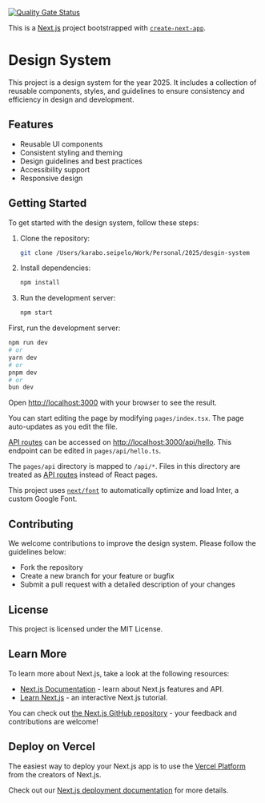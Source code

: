 [![Quality Gate Status](https://sonarcloud.io/api/project_badges/measure?project=Karabo-Seipelo_design-system-2025&metric=alert_status)](https://sonarcloud.io/summary/new_code?id=Karabo-Seipelo_design-system-2025)

This is a [Next.js](https://nextjs.org/) project bootstrapped with [`create-next-app`](https://github.com/vercel/next.js/tree/canary/packages/create-next-app).

# Design System

This project is a design system for the year 2025. It includes a collection of reusable components, styles, and guidelines to ensure consistency and efficiency in design and development.

## Features

- Reusable UI components
- Consistent styling and theming
- Design guidelines and best practices
- Accessibility support
- Responsive design

## Getting Started

To get started with the design system, follow these steps:

1. Clone the repository:
    ```bash
    git clone /Users/karabo.seipelo/Work/Personal/2025/desgin-system
    ```
2. Install dependencies:
    ```bash
    npm install
    ```
3. Run the development server:
    ```bash
    npm start
    ```

First, run the development server:

```bash
npm run dev
# or
yarn dev
# or
pnpm dev
# or
bun dev
```

Open [http://localhost:3000](http://localhost:3000) with your browser to see the result.

You can start editing the page by modifying `pages/index.tsx`. The page auto-updates as you edit the file.

[API routes](https://nextjs.org/docs/api-routes/introduction) can be accessed on [http://localhost:3000/api/hello](http://localhost:3000/api/hello). This endpoint can be edited in `pages/api/hello.ts`.

The `pages/api` directory is mapped to `/api/*`. Files in this directory are treated as [API routes](https://nextjs.org/docs/api-routes/introduction) instead of React pages.

This project uses [`next/font`](https://nextjs.org/docs/basic-features/font-optimization) to automatically optimize and load Inter, a custom Google Font.

## Contributing

We welcome contributions to improve the design system. Please follow the guidelines below:

- Fork the repository
- Create a new branch for your feature or bugfix
- Submit a pull request with a detailed description of your changes

## License

This project is licensed under the MIT License.

## Learn More

To learn more about Next.js, take a look at the following resources:

- [Next.js Documentation](https://nextjs.org/docs) - learn about Next.js features and API.
- [Learn Next.js](https://nextjs.org/learn) - an interactive Next.js tutorial.

You can check out [the Next.js GitHub repository](https://github.com/vercel/next.js/) - your feedback and contributions are welcome!

## Deploy on Vercel

The easiest way to deploy your Next.js app is to use the [Vercel Platform](https://vercel.com/new?utm_medium=default-template&filter=next.js&utm_source=create-next-app&utm_campaign=create-next-app-readme) from the creators of Next.js.

Check out our [Next.js deployment documentation](https://nextjs.org/docs/deployment) for more details.

